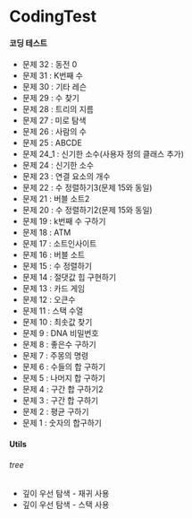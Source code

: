 # CodingTest
#### 코딩 테스트

* 문제 32 : 동전 0
* 문제 31 : K번째 수
* 문제 30 : 기타 레슨
* 문제 29 : 수 찾기
* 문제 28 : 트리의 지름
* 문제 27 : 미로 탐색
* 문제 26 : 사람의 수
* 문제 25 : ABCDE
* 문제 24_1 : 신기한 소수(사용자 정의 클래스 추가)
* 문제 24 : 신기한 소수
* 문제 23 : 연결 요소의 개수
* 문제 22 : 수 정렬하기3(문제 15와 동일)
* 문제 21 : 버블 소트2
* 문제 20 : 수 정렬하기2(문제 15와 동일)
* 문제 19 : k번째 수 구하기
* 문제 18 : ATM
* 문제 17 : 소트인사이트
* 문제 16 : 버블 소트
* 문제 15 : 수 정렬하기
* 문제 14 : 절댓값 힙 구현하기
* 문제 13 : 카드 게임
* 문제 12 : 오큰수
* 문제 11 : 스택 수열
* 문제 10 : 최솟값 찾기
* 문제 9 : DNA 비밀번호
* 문제 8 : 좋은수 구하기
* 문제 7 : 주몽의 명령
* 문제 6 : 수들의 합 구하기
* 문제 5 : 나머지 합 구하기
* 문제 4 : 구간 합 구하기2
* 문제 3 : 구간 합 구하기
* 문제 2 : 평균 구하기
* 문제 1 : 숫자의 합구하기

#### Utils
###### tree
* 깊이 우선 탐색 - 재귀 사용 
* 깊이 우선 탐색 - 스택 사용 
